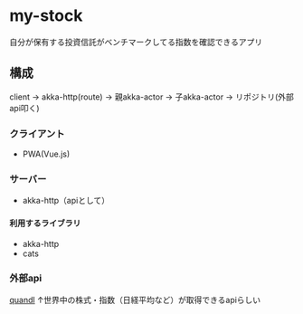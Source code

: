 # my-stock
自分が保有する投資信託がベンチマークしてる指数を確認できるアプリ

## 構成

client -> akka-http(route) -> 親akka-actor -> 子akka-actor -> リポジトリ(外部api叩く)

### クライアント
- PWA(Vue.js)

### サーバー
- akka-http（apiとして）

#### 利用するライブラリ
- akka-http
- cats

### 外部api
[quandl](https://www.quandl.com/tools/full-list)
↑世界中の株式・指数（日経平均など）が取得できるapiらしい

